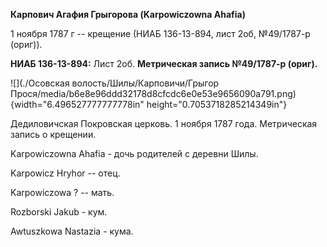 **Карпович Агафия Грыгорова (Karpowiczowna Ahafia)**

1 ноября 1787 г -- крещение (НИАБ 136-13-894, лист 2об, №49/1787-р
(ориг)).

**НИАБ 136-13-894:** Лист 2об. **Метрическая запись №49/1787-р (ориг).**

![](./Осовская волость/Шилы/Карповичи/Грыгор Прося/media/b6e8e96ddd32178d8cfcdc6e0e53e9656090a791.png){width="6.496527777777778in"
height="0.7053718285214349in"}

Дедиловичская Покровская церковь. 1 ноября 1787 года. Метрическая запись
о крещении.

Karpowiczowna Ahafia - дочь родителей с деревни Шилы.

Karpowicz Hryhor -- отец.

Karpowiczowa ? -- мать.

Rozborski Jakub - кум.

Awtuszkowa Nastazia - кума.
